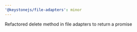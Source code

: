 ```yaml
---
'@keystonejs/file-adapters': minor
---
```


Refactored delete method in file adapters to return a promise
